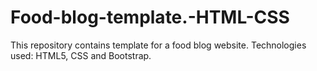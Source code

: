 # Food-blog-template.-HTML-CSS
This repository contains  template for a food blog website. Technologies used: HTML5, CSS and Bootstrap.
